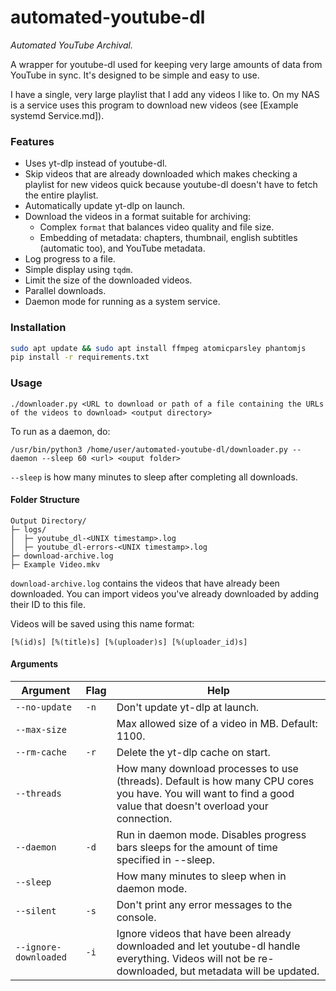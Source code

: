 # automated-youtube-dl

_Automated YouTube Archival._

A wrapper for youtube-dl used for keeping very large amounts of data from YouTube in sync. It's designed to be simple and easy to use.

I have a single, very large playlist that I add any videos I like to. On my NAS is a service uses this program to download new videos (see [Example systemd Service.md]).

### Features

- Uses yt-dlp instead of youtube-dl.
- Skip videos that are already downloaded which makes checking a playlist for new videos quick because youtube-dl doesn't have to fetch the entire playlist.
- Automatically update yt-dlp on launch.
- Download the videos in a format suitable for archiving:
    - Complex `format` that balances video quality and file size.
    - Embedding of metadata: chapters, thumbnail, english subtitles (automatic too), and YouTube metadata.
- Log progress to a file.
- Simple display using `tqdm`.
- Limit the size of the downloaded videos.
- Parallel downloads.
- Daemon mode for running as a system service.

### Installation

```bash
sudo apt update && sudo apt install ffmpeg atomicparsley phantomjs
pip install -r requirements.txt
```

### Usage

`./downloader.py <URL to download or path of a file containing the URLs of the videos to download> <output directory>`

To run as a daemon, do:

`/usr/bin/python3 /home/user/automated-youtube-dl/downloader.py --daemon --sleep 60 <url> <ouput folder>`

`--sleep` is how many minutes to sleep after completing all downloads.

#### Folder Structure

```
Output Directory/
├─ logs/
│  ├─ youtube_dl-<UNIX timestamp>.log
│  ├─ youtube_dl-errors-<UNIX timestamp>.log
├─ download-archive.log
├─ Example Video.mkv
```

`download-archive.log` contains the videos that have already been downloaded. You can import videos you've already downloaded by adding their ID to this file.

Videos will be saved using this name format:

```
[%(id)s] [%(title)s] [%(uploader)s] [%(uploader_id)s]
```

#### Arguments

| Argument              | Flag | Help                                                         |
| --------------------- | ---- | ------------------------------------------------------------ |
| `--no-update`         | `-n` | Don\'t update yt-dlp at launch.                              |
| `--max-size`          |      | Max allowed size of a video in MB. Default: 1100.            |
| `--rm-cache`          | `-r` | Delete the yt-dlp cache on start.                            |
| `--threads`           |      | How many download processes to use (threads). Default is how many CPU cores you have. You will want to find a good value that doesn't overload your connection. |
| `--daemon`            | `-d` | Run in daemon mode. Disables progress bars sleeps for the amount of time specified in --sleep. |
| `--sleep`             |      | How many minutes to sleep when in daemon mode.               |
| `--silent`            | `-s` | Don't print any error messages to the console.               |
| `--ignore-downloaded` | `-i` | Ignore videos that have been already downloaded and let youtube-dl handle everything. Videos will not be re-downloaded, but metadata will be updated. |